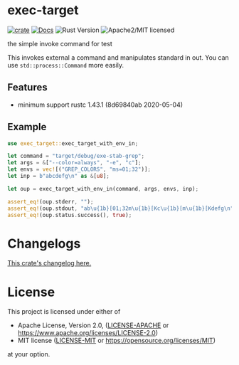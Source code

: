 # exec-target

[![crate][crate-image]][crate-link]
[![Docs][docs-image]][docs-link]
![Rust Version][rustc-image]
![Apache2/MIT licensed][license-image]

the simple invoke command for test

This invokes external a command and manipulates standard in out.
You can use `std::process::Command` more easily.

## Features

- minimum support rustc 1.43.1 (8d69840ab 2020-05-04)

## Example

```rust
use exec_target::exec_target_with_env_in;

let command = "target/debug/exe-stab-grep";
let args = &["--color=always", "-e", "c"];
let envs = vec![("GREP_COLORS", "ms=01;32")];
let inp = b"abcdefg\n" as &[u8];

let oup = exec_target_with_env_in(command, args, envs, inp);

assert_eq!(oup.stderr, "");
assert_eq!(oup.stdout, "ab\u{1b}[01;32m\u{1b}[Kc\u{1b}[m\u{1b}[Kdefg\n");
assert_eq!(oup.status.success(), true);
```

# Changelogs

[This crate's changelog here.](https://github.com/aki-akaguma/exec-target/blob/main/CHANGELOG.md)

# License

This project is licensed under either of

 * Apache License, Version 2.0, ([LICENSE-APACHE](LICENSE-APACHE) or
   https://www.apache.org/licenses/LICENSE-2.0)
 * MIT license ([LICENSE-MIT](LICENSE-MIT) or
   https://opensource.org/licenses/MIT)

at your option.

[//]: # (badges)

[crate-image]: https://img.shields.io/crates/v/exec-target.svg
[crate-link]: https://crates.io/crates/exec-target
[docs-image]: https://docs.rs/exec-target/badge.svg
[docs-link]: https://docs.rs/exec-target/
[rustc-image]: https://img.shields.io/badge/rustc-1.43.1+-blue.svg
[license-image]: https://img.shields.io/badge/license-Apache2.0/MIT-blue.svg
